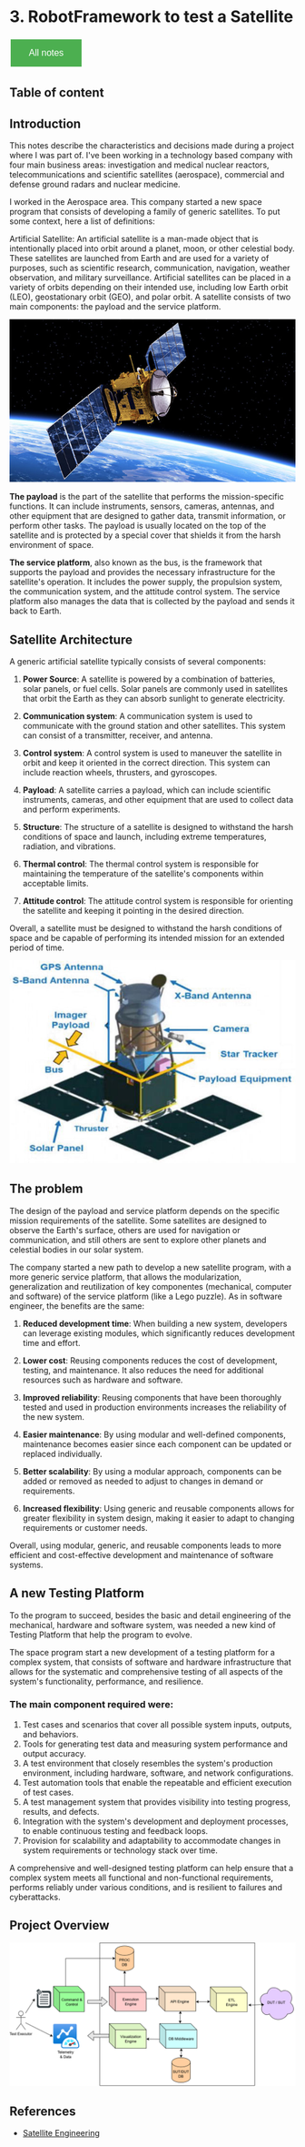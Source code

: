 # 3. RobotFramework to test a Satellite

<style>
  .back-button {
    background-color: #4CAF50; /* Green */
    border: none;
    color: white;
    padding: 15px 32px;
    text-align: center;
    text-decoration: none;
    display: inline-block;
    font-size: 16px;
    margin: 4px 2px;
    cursor: pointer;
  }
</style>

<button class="back-button" onclick="window.location.href='https://matiaspakua.github.io/tech.notes.io'">All notes</button>

## Table of content

## Introduction

This notes describe the characteristics and decisions made during a project where I was part of. I've been working in a technology based company with four main business areas: investigation and medical nuclear reactors, telecommunications and scientific satellites (aerospace), commercial and defense ground radars and nuclear medicine.

I worked in the Aerospace area. This company started a new space program that consists of developing a family of generic satellites. To put some context, here a list of definitions:

Artificial Satellite: An artificial satellite is a man-made object that is intentionally placed into orbit around a planet, moon, or other celestial body. These satellites are launched from Earth and are used for a variety of purposes, such as scientific research, communication, navigation, weather observation, and military surveillance. Artificial satellites can be placed in a variety of orbits depending on their intended use, including low Earth orbit (LEO), geostationary orbit (GEO), and polar orbit. A satellite consists of two main components: the payload and the service platform.

![Generic SAtellite](../images/generic_satellite.jpg)

**The payload** is the part of the satellite that performs the mission-specific functions. It can include instruments, sensors, cameras, antennas, and other equipment that are designed to gather data, transmit information, or perform other tasks. The payload is usually located on the top of the satellite and is protected by a special cover that shields it from the harsh environment of space.

**The service platform**, also known as the bus, is the framework that supports the payload and provides the necessary infrastructure for the satellite's operation. It includes the power supply, the propulsion system, the communication system, and the attitude control system. The service platform also manages the data that is collected by the payload and sends it back to Earth.

## Satellite Architecture

A generic artificial satellite typically consists of several components:

1. **Power Source**: A satellite is powered by a combination of batteries, solar panels, or fuel cells. Solar panels are commonly used in satellites that orbit the Earth as they can absorb sunlight to generate electricity.

2. **Communication system**: A communication system is used to communicate with the ground station and other satellites. This system can consist of a transmitter, receiver, and antenna.

3. **Control system**: A control system is used to maneuver the satellite in orbit and keep it oriented in the correct direction. This system can include reaction wheels, thrusters, and gyroscopes.

4. **Payload**: A satellite carries a payload, which can include scientific instruments, cameras, and other equipment that are used to collect data and perform experiments.

5. **Structure**: The structure of a satellite is designed to withstand the harsh conditions of space and launch, including extreme temperatures, radiation, and vibrations.

6. **Thermal control**: The thermal control system is responsible for maintaining the temperature of the satellite's components within acceptable limits.

7. **Attitude control**: The attitude control system is responsible for orienting the satellite and keeping it pointing in the desired direction.

Overall, a satellite must be designed to withstand the harsh conditions of space and be capable of performing its intended mission for an extended period of time.

![Satellite Overview](../images/satellite_overview.png)

## The problem

The design of the payload and service platform depends on the specific mission requirements of the satellite. Some satellites are designed to observe the Earth's surface, others are used for navigation or communication, and still others are sent to explore other planets and celestial bodies in our solar system.

The company started a new path to develop a new satellite program, with a more generic service platform, that allows the modularization, generalization and reutilization of key componentes (mechanical, computer and software) of the service platform (like a Lego puzzle). As in software engineer, the benefits are the same: 

1. **Reduced development time**: When building a new system, developers can leverage existing modules, which significantly reduces development time and effort.

2. **Lower cost**: Reusing components reduces the cost of development, testing, and maintenance. It also reduces the need for additional resources such as hardware and software.

3. **Improved reliability**: Reusing components that have been thoroughly tested and used in production environments increases the reliability of the new system.

4. **Easier maintenance**: By using modular and well-defined components, maintenance becomes easier since each component can be updated or replaced individually.

5. **Better scalability**: By using a modular approach, components can be added or removed as needed to adjust to changes in demand or requirements.

6. **Increased flexibility**: Using generic and reusable components allows for greater flexibility in system design, making it easier to adapt to changing requirements or customer needs.

Overall, using modular, generic, and reusable components leads to more efficient and cost-effective development and maintenance of software systems.

## A new Testing Platform

To the program to succeed, besides the basic and detail engineering of the mechanical, hardware and software system, was needed a new kind of Testing Platform that help the program to evolve.

The space program start a new development of a testing platform for a complex system, that consists of software and hardware infrastructure that allows for the systematic and comprehensive testing of all aspects of the system's functionality, performance, and resilience.

### The main component required were:

1. Test cases and scenarios that cover all possible system inputs, outputs, and behaviors.
2. Tools for generating test data and measuring system performance and output accuracy.
3. A test environment that closely resembles the system's production environment, including hardware, software, and network configurations.
4. Test automation tools that enable the repeatable and efficient execution of test cases.
5. A test management system that provides visibility into testing progress, results, and defects.
6. Integration with the system's development and deployment processes, to enable continuous testing and feedback loops.
7. Provision for scalability and adaptability to accommodate changes in system requirements or technology stack over time.

A comprehensive and well-designed testing platform can help ensure that a complex system meets all functional and non-functional requirements, performs reliably under various conditions, and is resilient to failures and cyberattacks.

## Project Overview

![System Overview](../images/system_overview.png)

## References

 - [Satellite Engineering](https://www.intechopen.com/chapters/72725)